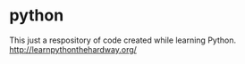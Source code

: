 python
======
This just a respository of code created while learning Python.
http://learnpythonthehardway.org/
